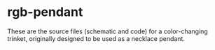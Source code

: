 rgb-pendant
===========

These are the source files (schematic and code) for a color-changing trinket, originally designed to be used as a necklace pendant.

